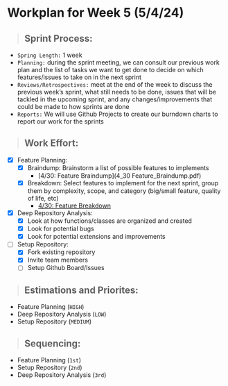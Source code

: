 # **Workplan for Week 5 (5/4/24)**

> ## **Sprint Process:**

- `Spring Length:` 1 week
- `Planning:` during the sprint meeting, we can consult our previous work plan and the list of tasks we want to get done to decide on which features/issues to take on in the next sprint
- `Reviews/Retrospectives:` meet at the end of the week to discuss the previous week’s sprint, what still needs to be done, issues that will be tackled in the upcoming sprint, and any changes/improvements that could be made to how sprints are done
- `Reports:` We will use Github Projects to create our burndown charts to report our work for the sprints

> ## **Work Effort:**

- [x] Feature Planning:
  - [x] Braindump: Brainstorm a list of possible features to implements  
    - [4/30: Feature Braindump](4_30 Feature_Braindump.pdf)
  - [x] Breakdown: Select features to implement for the next sprint, group them by complexity, scope, and category (big/small feature, quality of life, etc)
    - [4/30: Feature Breakdown](https://docs.google.com/document/u/0/d/1o2mMGg8FiU7k7IMkwWujQGLlm4GzbTpUWFHYrXLfoL8/edit)
- [x] Deep Repository Analysis:
  - [x] Look at how functions/classes are organized and created
  - [x] Look for potential bugs
  - [x] Look for potential extensions and improvements
- [ ] Setup Repository:
  - [x] Fork existing repository
  - [x] Invite team members
  - [ ] Setup Github Board/Issues

> ## **Estimations and Priorites:**
- Feature Planning (`HIGH`)
- Deep Repository Analysis (`LOW`)
- Setup Repository (`MEDIUM`)

> ## **Sequencing:**
- Feature Planning (`1st`)
- Setup Repository (`2nd`)
- Deep Repository Analysis (`3rd`)
